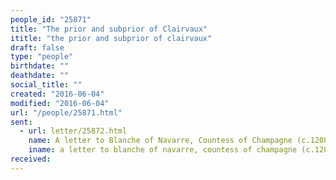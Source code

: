 ```yaml
---
people_id: "25871"
title: "The prior and subprior of Clairvaux"
ititle: "the prior and subprior of clairvaux"
draft: false
type: "people"
birthdate: ""
deathdate: ""
social_title: ""
created: "2016-06-04"
modified: "2016-06-04"
url: "/people/25871.html"
sent:
  - url: letter/25872.html
    name: A letter to Blanche of Navarre, Countess of Champagne (c.1208)
    iname: a letter to blanche of navarre, countess of champagne (c.1208)
received:
---
```

